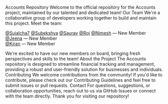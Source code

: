 Accounts Repository
Welcome to the official repository for the Accounts project, maintained by our talented and dedicated team!
Our Team
We're a collaborative group of developers working together to build and maintain this project. Meet the team:

[@Sujalcha7](https://github.com/Sujalcha7)
[@Subekshya](https://github.com/Subekshyeah)
[@Saurav](https://github.com/sauravdhoju)
[@Roj](https://github.com/Sreinumder)
[@Nimesh](https://github.com/nimeshakya) — New Member  
[@Jeena](https://github.com/jeenakarmi) — New Member  
[@Kiran](https://github.com/KiranKhayamali) — New Member

We're excited to have our new members on board, bringing fresh perspectives and skills to the team!
About the Project
The Accounts repository is designed to streamline financial tracking and management, providing a robust and user-friendly solution for businesses and individuals.
Contributing
We welcome contributions from the community! If you'd like to contribute, please check out our Contributing Guidelines and feel free to submit issues or pull requests.
Contact
For questions, suggestions, or collaboration opportunities, reach out to us via GitHub Issues or connect with the team directly.
Thank you for visiting our repository!

